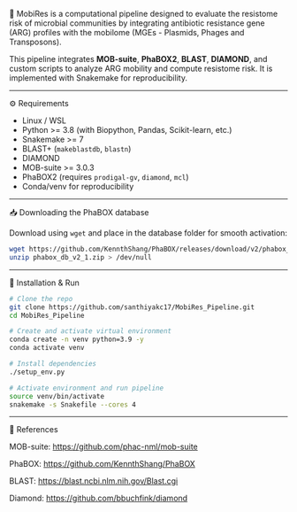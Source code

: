 🧬
MobiRes is a computational pipeline designed to evaluate the resistome risk of microbial communities by integrating antibiotic resistance gene (ARG) profiles with the mobilome 
(MGEs - Plasmids, Phages and Transposons).

This pipeline integrates **MOB-suite**, **PhaBOX2**, **BLAST**, **DIAMOND**, and custom scripts to analyze ARG mobility and compute resistome risk. It is implemented with Snakemake for reproducibility.

---

⚙️ Requirements

* Linux / WSL
* Python >= 3.8 (with Biopython, Pandas, Scikit-learn, etc.)
* Snakemake >= 7
* BLAST+ (`makeblastdb`, `blastn`)
* DIAMOND
* MOB-suite >= 3.0.3
* PhaBOX2 (requires `prodigal-gv`, `diamond`, `mcl`)
* Conda/venv for reproducibility

---

📥 Downloading the PhaBOX database

Download using `wget` and place in the database folder for smooth activation:

```bash
wget https://github.com/KennthShang/PhaBOX/releases/download/v2/phabox_db_v2_1.zip
unzip phabox_db_v2_1.zip > /dev/null
```

---

🚀 Installation & Run

```bash
# Clone the repo
git clone https://github.com/santhiyakc17/MobiRes_Pipeline.git
cd MobiRes_Pipeline

# Create and activate virtual environment
conda create -n venv python=3.9 -y
conda activate venv

# Install dependencies
./setup_env.py

# Activate environment and run pipeline
source venv/bin/activate
snakemake -s Snakefile --cores 4
```

---


📄 References

MOB-suite: https://github.com/phac-nml/mob-suite

PhaBOX: https://github.com/KennthShang/PhaBOX

BLAST: https://blast.ncbi.nlm.nih.gov/Blast.cgi

Diamond: https://github.com/bbuchfink/diamond


